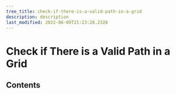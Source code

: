 ```yaml
---
tree_title: check-if-there-is-a-valid-path-in-a-grid
description: description
last_modified: 2022-06-09T21:23:28.2328
---
```


# Check if There is a Valid Path in a Grid

## Contents
